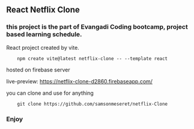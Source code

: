 ## React Netflix Clone  
### this project is the part of Evangadi Coding bootcamp, project based learning schedule.

React project created by vite.
```
    npm create vite@latest netflix-clone -- --template react
```   

hosted on firebase server

live-preview: <https://netflix-clone-d2860.firebaseapp.com/>


you can clone and use for anything
```
    git clone https://github.com/samsonmeseret/netflix-Clone
```

### Enjoy